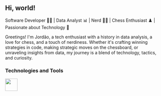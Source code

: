 ## Hi, world!
Software Developer 👨‍💻 | Data Analyst 📊 | Nerd 🧙‍♂️ | Chess Enthusiast ♟️ | Passionate about Technology 🚀

Greetings! I'm Jordão, a tech enthusiast with a history in data analysis, a love for chess, and a touch of nerdiness. Whether it's crafting winning strategies in code, making strategic moves on the chessboard, or unraveling insights from data, my journey is a blend of technology, tactics, and curiosity.

### Technologies and Tools
<img loading="lazy" src="[https://cdn.jsdelivr.net/gh/devicons/devicon/icons/git/git-original.svg](https://cdn.jsdelivr.net/gh/devicons/devicon@v2.15.1/devicon.min.css)" width="40" height="40"/>
